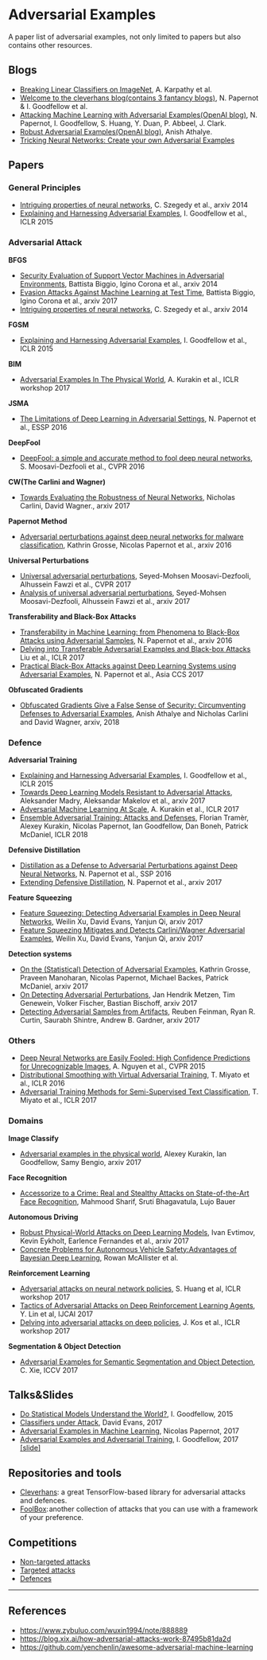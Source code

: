 
# Adversarial Examples

A paper list of adversarial examples, not only limited to papers but also contains other resources.

## Blogs
 * [Breaking Linear Classifiers on ImageNet](http://karpathy.github.io/2015/03/30/breaking-convnets/), A. Karpathy et al.
 * [Welcome to the cleverhans blog(contains 3 fantancy blogs)](http://www.cleverhans.io/), N. Papernot & I. Goodfellow et al.
 * [Attacking Machine Learning with Adversarial Examples(OpenAI blog)](https://blog.openai.com/adversarial-example-research/), N. Papernot, I. Goodfellow, S. Huang, Y. Duan, P. Abbeel, J. Clark.
 * [Robust Adversarial Examples(OpenAI blog)](https://blog.openai.com/robust-adversarial-inputs/), Anish Athalye.
 * [Tricking Neural Networks: Create your own Adversarial Examples](https://ml.berkeley.edu/blog/2018/01/10/adversarial-examples/) 
 
## Papers
### General Principles
 * [Intriguing properties of neural networks](https://arxiv.org/abs/1312.6199), C. Szegedy et al., arxiv 2014
 * [Explaining and Harnessing Adversarial Examples](https://arxiv.org/abs/1412.6572), I. Goodfellow et al., ICLR 2015

### Adversarial Attack
**BFGS**

* [Security Evaluation of Support Vector Machines in Adversarial Environments](https://arxiv.org/abs/1401.7727), Battista Biggio, Igino Corona et al., arxiv 2014
* [Evasion Attacks Against Machine Learning at Test Time](https://arxiv.org/abs/1708.06131), Battista Biggio, Igino Corona et al., arxiv 2017
* [Intriguing properties of neural networks](https://arxiv.org/abs/1312.6199), C. Szegedy et al., arxiv 2014

**FGSM**

* [Explaining and Harnessing Adversarial Examples](https://arxiv.org/abs/1412.6572), I. Goodfellow et al., ICLR 2015

**BIM**

* [Adversarial Examples In The Physical World](https://arxiv.org/pdf/1607.02533v3.pdf), A. Kurakin et al., ICLR workshop 2017 

**JSMA**

* [The Limitations of Deep Learning in Adversarial Settings](https://arxiv.org/abs/1511.07528), N. Papernot et al., ESSP 2016

**DeepFool**

* [DeepFool: a simple and accurate method to fool deep neural networks](https://arxiv.org/abs/1511.04599), S. Moosavi-Dezfooli et al., CVPR 2016

**CW(The Carlini and Wagner)**

* [Towards Evaluating the Robustness of Neural Networks](https://arxiv.org/abs/1608.04644), Nicholas Carlini, David Wagner., arxiv 2017

**Papernot Method**

* [Adversarial perturbations against deep neural networks for malware classification](https://arxiv.org/abs/1606.04435), Kathrin Grosse, Nicolas Papernot et al., arxiv 2016

**Universal Perturbations**

* [Universal adversarial perturbations](https://arxiv.org/abs/1610.08401), Seyed-Mohsen Moosavi-Dezfooli, Alhussein Fawzi et al., CVPR 2017
* [Analysis of universal adversarial perturbations](https://arxiv.org/abs/1705.09554), Seyed-Mohsen Moosavi-Dezfooli, Alhussein Fawzi et al., arxiv 2017

**Transferability and Black-Box Attacks**

* [Transferability in Machine Learning: from Phenomena to Black-Box Attacks using Adversarial Samples](https://arxiv.org/abs/1605.07277), N. Papernot et al., arxiv 2016
* [Delving into Transferable Adversarial Examples and Black-box Attacks](https://arxiv.org/abs/1611.02770) Liu et al., ICLR 2017
* [Practical Black-Box Attacks against Deep Learning Systems using Adversarial Examples](https://arxiv.org/abs/1602.02697), N. Papernot et al., Asia CCS 2017

**Obfuscated Gradients**

* [Obfuscated Gradients Give a False Sense of Security: Circumventing Defenses to Adversarial Examples](https://github.com/anishathalye/obfuscated-gradients), Anish Athalye and Nicholas Carlini and David Wagner, arxiv, 2018

### Defence
**Adversarial Training**

* [Explaining and Harnessing Adversarial Examples](https://arxiv.org/abs/1412.6572), I. Goodfellow et al., ICLR 2015
* [Towards Deep Learning Models Resistant to Adversarial Attacks](https://arxiv.org/abs/1706.06083), Aleksander Madry, Aleksandar Makelov et al., arxiv 2017
* [Adversarial Machine Learning At Scale](https://arxiv.org/pdf/1611.01236.pdf), A. Kurakin et al., ICLR 2017
* [Ensemble Adversarial Training: Attacks and Defenses](https://arxiv.org/abs/1705.07204), Florian Tramèr, Alexey Kurakin, Nicolas Papernot, Ian Goodfellow, Dan Boneh, Patrick McDaniel, ICLR 2018

**Defensive Distillation**

* [Distillation as a Defense to Adversarial Perturbations against Deep Neural Networks](https://arxiv.org/pdf/1511.04508.pdf), N. Papernot et al., SSP 2016
* [Extending Defensive Distillation](https://arxiv.org/abs/1705.05264), N. Papernot et al., arxiv 2017

**Feature Squeezing**

* [Feature Squeezing: Detecting Adversarial Examples in Deep Neural Networks](https://arxiv.org/abs/1704.01155), Weilin Xu, David Evans, Yanjun Qi, arxiv 2017
* [Feature Squeezing Mitigates and Detects Carlini/Wagner Adversarial Examples](https://arxiv.org/abs/1705.10686), Weilin Xu, David Evans, Yanjun Qi, arxiv 2017

**Detection systems**

* [On the (Statistical) Detection of Adversarial Examples](https://arxiv.org/abs/1702.06280), Kathrin Grosse, Praveen Manoharan, Nicolas Papernot, Michael Backes, Patrick McDaniel, arxiv 2017
* [On Detecting Adversarial Perturbations](https://arxiv.org/abs/1702.04267), Jan Hendrik Metzen, Tim Genewein, Volker Fischer, Bastian Bischoff, arxiv 2017
* [Detecting Adversarial Samples from Artifacts](https://arxiv.org/abs/1703.00410), Reuben Feinman, Ryan R. Curtin, Saurabh Shintre, Andrew B. Gardner, arxiv 2017
 
### Others
* [Deep Neural Networks are Easily Fooled: High Confidence Predictions for Unrecognizable Images](https://arxiv.org/abs/1412.1897), A. Nguyen et al., CVPR 2015
* [Distributional Smoothing with Virtual Adversarial Training](https://arxiv.org/abs/1507.00677), T. Miyato et al., ICLR 2016
* [Adversarial Training Methods for Semi-Supervised Text Classification](https://arxiv.org/abs/1605.07725), T. Miyato et al., ICLR 2017
 
### Domains

**Image Classify**

* [Adversarial examples in the physical world](https://arxiv.org/abs/1607.02533), Alexey Kurakin, Ian Goodfellow, Samy Bengio, arxiv 2017 

**Face Recognition**

* [Accessorize to a Crime: Real and Stealthy Attacks on State-of-the-Art Face Recognition](https://www.cs.cmu.edu/~sbhagava/papers/face-rec-ccs16.pdf), Mahmood Sharif, Sruti Bhagavatula, Lujo Bauer

**Autonomous Driving**

* [Robust Physical-World Attacks on Deep Learning Models](https://arxiv.org/abs/1707.08945), Ivan Evtimov, Kevin Eykholt, Earlence Fernandes et al., arxiv 2017
* [Concrete Problems for Autonomous Vehicle Safety:Advantages of Bayesian Deep Learning](http://mlg.eng.cam.ac.uk/rowan/files/ijcai2017.pdf), Rowan McAllister et al.

 **Reinforcement Learning**

* [Adversarial attacks on neural network policies](https://arxiv.org/abs/1702.02284), S. Huang et al, ICLR workshop 2017
* [Tactics of Adversarial Attacks on Deep Reinforcement Learning Agents](https://arxiv.org/abs/1703.06748), Y. Lin et al, IJCAI 2017
* [Delving into adversarial attacks on deep policies](https://arxiv.org/abs/1705.06452), J. Kos et al., ICLR workshop 2017

**Segmentation & Object Detection**

* [Adversarial Examples for Semantic Segmentation and Object Detection](https://arxiv.org/pdf/1703.08603.pdf), C. Xie, ICCV 2017
 
## Talks&Slides
* [Do Statistical Models Understand the World?](https://www.youtube.com/watch?v=Pq4A2mPCB0Y), I. Goodfellow, 2015
* [Classifiers under Attack](https://www.usenix.org/conference/enigma2017/conference-program/presentation/evans), David Evans, 2017
* [Adversarial Examples in Machine Learning](https://www.usenix.org/conference/enigma2017/conference-program/presentation/papernot), Nicolas Papernot, 2017
* [Adversarial Examples and Adversarial Training](https://www.youtube.com/watch?v=CIfsB_EYsVI&list=PL3FW7Lu3i5JvHM8ljYj-zLfQRF3EO8sYv), I. Goodfellow, 2017 [[slide]](http://cs231n.stanford.edu/slides/2017/cs231n_2017_lecture16.pdf)

## Repositories and tools
* [Cleverhans](https://github.com/tensorflow/cleverhans): a great TensorFlow-based library for adversarial attacks and defences.
* [FoolBox](https://foolbox.readthedocs.io/en/latest/): another collection of attacks that you can use with a framework of your preference.

## Competitions
* [Non-targeted attacks](https://www.kaggle.com/c/nips-2017-non-targeted-adversarial-attack)
* [Targeted attacks](https://www.kaggle.com/c/nips-2017-targeted-adversarial-attack)
* [Defences](https://www.kaggle.com/c/nips-2017-defense-against-adversarial-attack)

----
## References
* https://www.zybuluo.com/wuxin1994/note/888889
* https://blog.xix.ai/how-adversarial-attacks-work-87495b81da2d
* https://github.com/yenchenlin/awesome-adversarial-machine-learning


